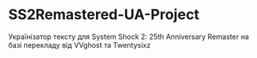 # SS2Remastered-UA-Project
 Українізатор тексту для System Shock 2: 25th Anniversary Remaster на базі перекладу від VVghost та Twentysixz
